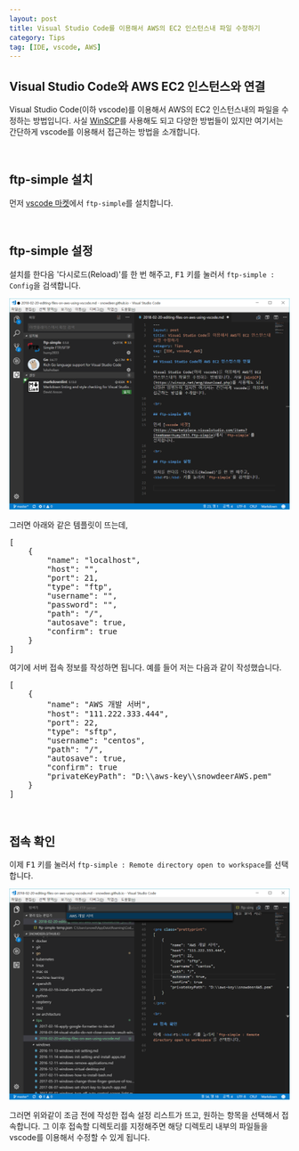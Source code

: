 ```yaml
---
layout: post
title: Visual Studio Code를 이용해서 AWS의 EC2 인스턴스내 파일 수정하기
category: Tips
tag: [IDE, vscode, AWS]
---
```

## Visual Studio Code와 AWS EC2 인스턴스와 연결

Visual Studio Code(이하 vscode)를 이용해서 AWS의 EC2 인스턴스내의 파일을 수정하는 방법입니다. 사실 [WinSCP](https://winscp.net/eng/download.php)를 사용해도 되고 다양한 방법들이 있지만 여기서는 간단하게 vscode를 이용해서 접근하는 방법을 소개합니다.

<br>

## ftp-simple 설치

먼저 [vscode 마켓](https://marketplace.visualstudio.com/items?itemName=humy2833.ftp-simple)에서 `ftp-simple`를 설치합니다.

<br>

## ftp-simple 설정

설치를 한다음 '다시로드(Reload)'를 한 번 해주고, <kbd>F1</kbd> 키를 눌러서 `ftp-simple : Config`을 검색합니다.

![image](/assets/tips/001.png)

그러면 아래와 같은 템플릿이 뜨는데, 

<pre class="prettyprint">
[
	{
		"name": "localhost",
		"host": "",
		"port": 21,
		"type": "ftp",
		"username": "",
		"password": "",
		"path": "/",
		"autosave": true,
		"confirm": true
	}
]
</pre>

여기에 서버 접속 정보를 작성하면 됩니다. 예를 들어 저는 다음과 같이 작성했습니다.

<pre class="prettyprint">
[
	{
		"name": "AWS 개발 서버",
		"host": "111.222.333.444",
		"port": 22,
		"type": "sftp",
		"username": "centos",
		"path": "/",
		"autosave": true,
		"confirm": true
        "privateKeyPath": "D:\\aws-key\\snowdeerAWS.pem"
	}
]
</pre>

<br>

## 접속 확인

이제 <kbd>F1</kbd> 키를 눌러서 `ftp-simple : Remote directory open to workspace`를 선택합니다.

![image](/assets/tips/002.png)

그러면 위와같이 조금 전에 작성한 접속 설정 리스트가 뜨고, 원하는 항목을 선택해서 접속합니다. 그 이후 접속할 디렉토리를 지정해주면 해당 디렉토리 내부의 파일들을 vscode를 이용해서 수정할 수 있게 됩니다.